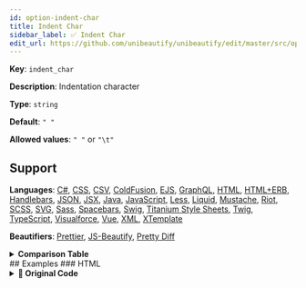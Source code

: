 ```yaml
---
id: option-indent-char
title: Indent Char
sidebar_label: ✅ Indent Char
edit_url: https://github.com/unibeautify/unibeautify/edit/master/src/options.ts
---
```

**Key**: `indent_char`

**Description**: Indentation character

**Type**: `string`

**Default**: `" "`

**Allowed values**: `" "` or `"\t"`

## Support
**Languages**: [C#](/docs/language-csharp.html), [CSS](/docs/language-css.html), [CSV](/docs/language-csv.html), [ColdFusion](/docs/language-coldfusion.html), [EJS](/docs/language-ejs.html), [GraphQL](/docs/language-graphql.html), [HTML](/docs/language-html.html), [HTML+ERB](/docs/language-html-erb.html), [Handlebars](/docs/language-handlebars.html), [JSON](/docs/language-json.html), [JSX](/docs/language-jsx.html), [Java](/docs/language-java.html), [JavaScript](/docs/language-javascript.html), [Less](/docs/language-less.html), [Liquid](/docs/language-liquid.html), [Mustache](/docs/language-mustache.html), [Riot](/docs/language-riot.html), [SCSS](/docs/language-scss.html), [SVG](/docs/language-svg.html), [Sass](/docs/language-sass.html), [Spacebars](/docs/language-spacebars.html), [Swig](/docs/language-swig.html), [Titanium Style Sheets](/docs/language-titanium-style-sheets.html), [Twig](/docs/language-twig.html), [TypeScript](/docs/language-typescript.html), [Visualforce](/docs/language-visualforce.html), [Vue](/docs/language-vue.html), [XML](/docs/language-xml.html), [XTemplate](/docs/language-xtemplate.html)

**Beautifiers**: [Prettier](/docs/beautifier-prettier.html), [JS-Beautify](/docs/beautifier-js-beautify.html), [Pretty Diff](/docs/beautifier-pretty-diff.html)

<details><summary><strong>Comparison Table</strong></summary>
| Language | [Prettier](/docs/beautifier-prettier.html) | [JS-Beautify](/docs/beautifier-js-beautify.html) | [Pretty Diff](/docs/beautifier-pretty-diff.html) |
| --- | --- | --- | --- |
| [C#](/docs/language-csharp.html) | &#10060; | &#10060; | &#9989; |
| [CSS](/docs/language-css.html) | &#9989; | &#9989; | &#9989; |
| [CSV](/docs/language-csv.html) | &#10060; | &#10060; | &#9989; |
| [ColdFusion](/docs/language-coldfusion.html) | &#10060; | &#10060; | &#9989; |
| [EJS](/docs/language-ejs.html) | &#10060; | &#9989; | &#9989; |
| [GraphQL](/docs/language-graphql.html) | &#9989; | &#10060; | &#10060; |
| [HTML](/docs/language-html.html) | &#10060; | &#9989; | &#9989; |
| [HTML+ERB](/docs/language-html-erb.html) | &#10060; | &#10060; | &#9989; |
| [Handlebars](/docs/language-handlebars.html) | &#10060; | &#9989; | &#9989; |
| [JSON](/docs/language-json.html) | &#9989; | &#9989; | &#9989; |
| [JSX](/docs/language-jsx.html) | &#9989; | &#9989; | &#9989; |
| [Java](/docs/language-java.html) | &#10060; | &#10060; | &#9989; |
| [JavaScript](/docs/language-javascript.html) | &#9989; | &#9989; | &#9989; |
| [Less](/docs/language-less.html) | &#9989; | &#10060; | &#9989; |
| [Liquid](/docs/language-liquid.html) | &#10060; | &#9989; | &#10060; |
| [Mustache](/docs/language-mustache.html) | &#10060; | &#9989; | &#10060; |
| [Riot](/docs/language-riot.html) | &#10060; | &#10060; | &#9989; |
| [SCSS](/docs/language-scss.html) | &#9989; | &#10060; | &#9989; |
| [SVG](/docs/language-svg.html) | &#10060; | &#10060; | &#9989; |
| [Sass](/docs/language-sass.html) | &#10060; | &#10060; | &#9989; |
| [Spacebars](/docs/language-spacebars.html) | &#10060; | &#10060; | &#9989; |
| [Swig](/docs/language-swig.html) | &#10060; | &#10060; | &#9989; |
| [Titanium Style Sheets](/docs/language-titanium-style-sheets.html) | &#10060; | &#10060; | &#9989; |
| [Twig](/docs/language-twig.html) | &#10060; | &#10060; | &#9989; |
| [TypeScript](/docs/language-typescript.html) | &#9989; | &#10060; | &#9989; |
| [Visualforce](/docs/language-visualforce.html) | &#10060; | &#10060; | &#9989; |
| [Vue](/docs/language-vue.html) | &#9989; | &#10060; | &#10060; |
| [XML](/docs/language-xml.html) | &#10060; | &#9989; | &#9989; |
| [XTemplate](/docs/language-xtemplate.html) | &#10060; | &#10060; | &#9989; |
</details>
## Examples
### HTML
<details><summary><strong>🚧 Original Code</strong></summary>
```HTML
<div>
<span>Hello</span>
<span>World</span>
</div>

```
</details>
<details><summary><strong>🔧 `" "`</strong></summary>
Using [JS-Beautify](/docs/beautifier-js-beautify.html) beautifier:
```HTML
<div>
  <span>Hello</span>
  <span>World</span>
</div>
```
<details><summary>Configuration</summary>
A `.unibeautify.json` file would look like the following:
```json
{
  "HTML": {
    "indent_size": 2,
    "indent_char": " "
  }
}
```
</details>
<details><summary>Difference from original</summary>
```diff
Index:  
===================================================================
---  	Original
+++  	Beautified
@@ -1,4 +1,4 @@
 <div>␊
-<span>Hello</span>␊
-<span>World</span>␊
-</div>␊
+␣␣<span>Hello</span>␊
+␣␣<span>World</span>␊
+</div>
\ No newline at end of file

```
</details>
</details>
<details><summary><strong>🔧 `"\t"`</strong></summary>
Using [JS-Beautify](/docs/beautifier-js-beautify.html) beautifier:
```HTML
<div>
		<span>Hello</span>
		<span>World</span>
</div>
```
<details><summary>Configuration</summary>
A `.unibeautify.json` file would look like the following:
```json
{
  "HTML": {
    "indent_size": 2,
    "indent_char": "\t"
  }
}
```
</details>
<details><summary>Difference from original</summary>
```diff
Index: 	
===================================================================
--- 		Original
+++ 		Beautified
@@ -1,4 +1,4 @@
 <div>␊
-<span>Hello</span>␊
-<span>World</span>␊
-</div>␊
+↹↹<span>Hello</span>␊
+↹↹<span>World</span>␊
+</div>
\ No newline at end of file

```
</details>
</details>
### JavaScript
<details><summary><strong>🚧 Original Code</strong></summary>
```JavaScript
if (a) {
      b = c;
function foo(d) {
          e = f;
  }
}

if (a) {
  b = c;
  function foo(d) {
      e = f;
  }
}

foo.bar.baz();

```
</details>
<details><summary><strong>🔧 `" "`</strong></summary>
Using [Prettier](/docs/beautifier-prettier.html) beautifier:
```JavaScript
if (a) {
  b = c;
  function foo(d) {
    e = f;
  }
}

if (a) {
  b = c;
  function foo(d) {
    e = f;
  }
}

foo.bar.baz();

```
<details><summary>Configuration</summary>
A `.unibeautify.json` file would look like the following:
```json
{
  "JavaScript": {
    "indent_size": 2,
    "indent_char": " "
  }
}
```
</details>
<details><summary>Difference from original</summary>
```diff
Index:  
===================================================================
---  	Original
+++  	Beautified
@@ -1,15 +1,15 @@
 if␣(a)␣{␊
-␣␣␣␣␣␣b␣=␣c;␊
-function␣foo(d)␣{␊
-␣␣␣␣␣␣␣␣␣␣e␣=␣f;␊
+␣␣b␣=␣c;␊
+␣␣function␣foo(d)␣{␊
+␣␣␣␣e␣=␣f;␊
 ␣␣}␊
 }␊
 ␊
 if␣(a)␣{␊
 ␣␣b␣=␣c;␊
 ␣␣function␣foo(d)␣{␊
-␣␣␣␣␣␣e␣=␣f;␊
+␣␣␣␣e␣=␣f;␊
 ␣␣}␊
 }␊
 ␊
 foo.bar.baz();␊

```
</details>
</details>
<details><summary><strong>🔧 `"\t"`</strong></summary>
Using [Prettier](/docs/beautifier-prettier.html) beautifier:
```JavaScript
if (a) {
	b = c;
	function foo(d) {
		e = f;
	}
}

if (a) {
	b = c;
	function foo(d) {
		e = f;
	}
}

foo.bar.baz();

```
<details><summary>Configuration</summary>
A `.unibeautify.json` file would look like the following:
```json
{
  "JavaScript": {
    "indent_size": 2,
    "indent_char": "\t"
  }
}
```
</details>
<details><summary>Difference from original</summary>
```diff
Index: 	
===================================================================
--- 		Original
+++ 		Beautified
@@ -1,15 +1,15 @@
 if␣(a)␣{␊
-␣␣␣␣␣␣b␣=␣c;␊
-function␣foo(d)␣{␊
-␣␣␣␣␣␣␣␣␣␣e␣=␣f;␊
-␣␣}␊
+↹b␣=␣c;␊
+↹function␣foo(d)␣{␊
+↹↹e␣=␣f;␊
+↹}␊
 }␊
 ␊
 if␣(a)␣{␊
-␣␣b␣=␣c;␊
-␣␣function␣foo(d)␣{␊
-␣␣␣␣␣␣e␣=␣f;␊
-␣␣}␊
+↹b␣=␣c;␊
+↹function␣foo(d)␣{␊
+↹↹e␣=␣f;␊
+↹}␊
 }␊
 ␊
 foo.bar.baz();␊

```
</details>
</details>